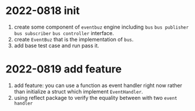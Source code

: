 # 2022-0818 init
1. create some component of `eventbuz` engine including `bus` `bus publisher` `bus subscriber` `bus controller` interface.
2. create `EventBuz` that  is the implementation of `bus`.
3. add base test case and run pass it.

# 2022-0819 add feature
1. add feature: you can use a function as event handler right now rather than initialize a struct which implement `EventHandler`.
2. using reflect package to  verify the equality between with two `event handler`